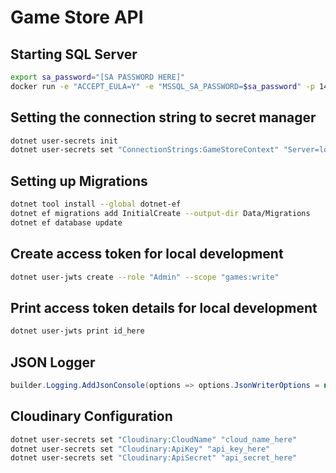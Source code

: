 # Game Store API

## Starting SQL Server

```bash
export sa_password="[SA PASSWORD HERE]"
docker run -e "ACCEPT_EULA=Y" -e "MSSQL_SA_PASSWORD=$sa_password" -p 1433:1433 -v gamestoredb:/var/opt/mssql -d --rm --name mssql mcr.microsoft.com/mssql/server:2022-latest
```

## Setting the connection string to secret manager

```bash
dotnet user-secrets init
dotnet user-secrets set "ConnectionStrings:GameStoreContext" "Server=localhost; Database=GameStore; User Id=sa; Password=$sa_password; TrustServerCertificate=True"
```

## Setting up Migrations

```bash
dotnet tool install --global dotnet-ef
dotnet ef migrations add InitialCreate --output-dir Data/Migrations
dotnet ef database update
```

## Create access token for local development
  
```bash
dotnet user-jwts create --role "Admin" --scope "games:write"
```

## Print access token details for local development

```bash
dotnet user-jwts print id_here
```

## JSON Logger
```csharp
builder.Logging.AddJsonConsole(options => options.JsonWriterOptions = new() { Indented = true });
```

## Cloudinary Configuration
```bash
dotnet user-secrets set "Cloudinary:CloudName" "cloud_name_here"
dotnet user-secrets set "Cloudinary:ApiKey" "api_key_here"
dotnet user-secrets set "Cloudinary:ApiSecret" "api_secret_here"
```